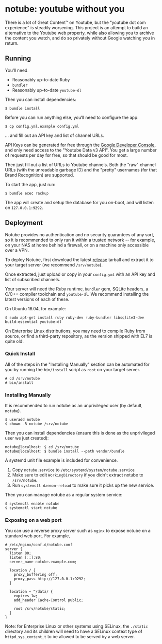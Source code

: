 # notube: youtube without you

There is a lot of Great Content™ on Youtube, but the "youtube dot com
experience" is steadily worsening. This project is an attempt to build an
alternative to the Youtube web property, while also allowing you to archive the
content you watch, and do so privately without Google watching you in return.

## Running

You'll need:

  - Reasonably up-to-date Ruby
  - `bundler`
  - Reasonably up-to-date `youtube-dl`

Then you can install dependencies:

```
$ bundle install
```

Before you can run anything else, you'll need to configure the app:

```
$ cp config.yml.example config.yml
```

... and fill out an API key and list of channel URLs.

API Keys can be generated for free through the [Google Developer Console][1],
and only need access to the "Youtube Data v3 API". You get a large number of
requests per day for free, so that should be good for most.

[1]: https://console.developers.google.com/apis/api/youtube.googleapis.com/credentials

Then just fill out a list of URLs to Youtube channels. Both the "raw" channel
URLs (with the unreadable garbage ID) and the "pretty" usernames (for that Brand
Recognition) are supported.

To start the app, just run:

```
$ bundle exec rackup
```

The app will create and setup the database for you on-boot, and will listen on
`127.0.0.1:9292`.

## Deployment

Notube provides no authentication and no security guarantees of any sort, so it
is recommended to only run it within a trusted network -- for example, on your
NAS at home behind a firewall, or on a machine only accessible over a VPN.

To deploy Notube, first download the latest [release][2] tarball and extract it
to your target server (we recommend `/srv/notube`).

[2]: https://github.com/alexblackie/notube/releases

Once extracted, just upload or copy in your `config.yml` with an API key and
list of subscribed channels.

Your server will need the Ruby runtime, `bundler` gem, SQLite headers, a C/C++
compiler toolchain and `youtube-dl`. We recommend installing the latest versions
of each of these.

On Ubuntu 18.04, for example:

```
$ sudo apt-get install ruby ruby-dev ruby-bundler libsqlite3-dev build-essential youtube-dl
```

On Enterprise Linux distributions, you may need to compile Ruby from source, or
find a third-party repository, as the version shipped with EL7 is quite old.

### Quick Install

All of the steps in the "Installing Manually" section can be automated for you
by running the `bin/install` script as `root` on your target server.

```
# cd /srv/notube
# bin/install
```

### Installing Manually

It is recommended to run notube as an unprivileged user (by default, `notube`).

```
$ useradd notube
$ chown -R notube /srv/notube
```

Then you can install dependencies (ensure this is done as the unprivileged user
we just created):

```
notube@localhost: $ cd /srv/notube
notube@localhost: $ bundle install --path vendor/bundle
```

A systemd unit file example is included for convenience.

  1. Copy `notube.service` to `/etc/systemd/system/notube.service`
  2. Make sure to edit `WorkingDirectory` if you didn't extract notube to
     `/srv/notube`.
  3. Run `systemctl daemon-reload` to make sure it picks up the new service.

Then you can manage notube as a regular system service:

```
$ systemctl enable notube
$ systemctl start notube
```


### Exposing on a web port

You can use a reverse proxy server such as `nginx` to expose notube on a
standard web port. For example,

```
# /etc/nginx/conf.d/notube.conf
server {
  listen 80;
  listen [::]:80;
  server_name notube.example.com;

  location / {
    proxy_buffering off;
    proxy_pass http://127.0.0.1:9292;
  }

  location ~ ^/data/ {
    expires 1w;
    add_header Cache-Control public;

    root /srv/notube/static;
  }
}
```

Note: for Enterprise Linux or other systems using SELinux, the `./static`
directory and its children will need to have a SELinux context type of
`httpd_sys_content_t` to be allowed to be served by a web server.
